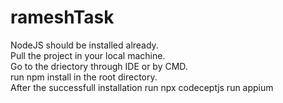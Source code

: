 # rameshTask
NodeJS should be installed already. <br> 
Pull the project in your local machine. <br> 
Go to the driectory through IDE or by CMD. <br> 
run npm install in the root directory. <br> 
After the successfull installation run npx codeceptjs run appium
